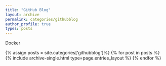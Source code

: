 ```yaml
---
title: "GitHub Blog"
layout: archive
permalink: categories/githubblog
author_profile: true
types: posts
---
```


Docker

{% assign posts = site.categories['githubblog']%}
{% for post in posts %} 
  {% include archive-single.html type=page.entries_layout %} 
{% endfor %}